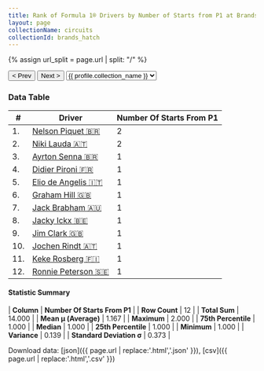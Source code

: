 ```yaml
---
title: Rank of Formula 1® Drivers by Number of Starts from P1 at Brands Hatch
layout: page
collectionName: circuits
collectionId: brands_hatch
---
```


{% assign url_split = page.url | split: "/" %}
<div id="collection-navigation">
<button onclick="selector.options[selector.selectedIndex-1].value && (window.location = selector.options[selector.selectedIndex-1].value);">&lt; Prev</button>
<button onclick="selector.options[selector.selectedIndex+1].value && (window.location = selector.options[selector.selectedIndex+1].value);">Next &gt;</button>
<select id="selector" onchange="this.options[this.selectedIndex].value && (window.location = this.options[this.selectedIndex].value);">
  {% for collectionId in site.data[page.collectionName].refs %}
    {% if collectionId == page.collectionId %}
      {% assign selected = "selected" %}
    {% else %}
      {% assign selected = "" %}
    {% endif %}
    {% assign profile = site.data[page.collectionName][collectionId].profile %}
    <option value="/f1/{{ page.collectionName }}/{{ collectionId }}/{{ url_split[4] }}" {{ selected }}>{{ profile.collection_name }}</option>
  {% endfor %}
</select>
</div>

<canvas id="chart" width="400" height="180"></canvas>
<script>
var data = {
  "labels" : [
    "Nelson Piquet",
    "Niki Lauda",
    "Ayrton Senna",
    "Didier Pironi",
    "Elio de Angelis",
    "Graham Hill",
    "Jack Brabham",
    "Jacky Ickx",
    "Jim Clark",
    "Jochen Rindt",
    "Keke Rosberg",
    "Ronnie Peterson"
  ],
  "datasets" : [
    {
      "label" : "Number Of Starts From P1",
      "data" : [
        2,
        2,
        1,
        1,
        1,
        1,
        1,
        1,
        1,
        1,
        1,
        1
      ],
      "borderColor" : [
        "#1D181E",
        "#1D181E",
        "#1D181E",
        "#1D181E",
        "#1D181E",
        "#1D181E",
        "#1D181E",
        "#1D181E",
        "#1D181E",
        "#1D181E",
        "#1D181E",
        "#1D181E"
      ],
      "borderWidth" : 1,
      "backgroundColor" : [
        "#9C8E8D",
        "#9C8E8D",
        "#9C8E8D",
        "#9C8E8D",
        "#9C8E8D",
        "#9C8E8D",
        "#9C8E8D",
        "#9C8E8D",
        "#9C8E8D",
        "#9C8E8D",
        "#9C8E8D",
        "#9C8E8D"
      ]
    }
  ]
};
var options = {
  legend: {
    display: false
  },
  scales: {
    xAxes: [{
      ticks: {
        beginAtZero: true,
        maxRotation: 180,
        display: window.innerWidth > 800
      }
    }],
    yAxes: [{
      ticks: {
        beginAtZero: true
      }
    }]
  },
  onResize: function(chart, size) {
    chart.options.scales.xAxes[0].ticks.display = size.width > 800;
  }
};
var chart = new Chart("chart", {
    data: data,
    type: 'bar',
    options: options
});
</script>



### Data Table

| # | Driver | Number Of Starts From P1 |
|--|--|--|
| 1. | [Nelson Piquet 🇧🇷](/f1/drivers/piquet) | 2 |
| 2. | [Niki Lauda 🇦🇹](/f1/drivers/lauda) | 2 |
| 3. | [Ayrton Senna 🇧🇷](/f1/drivers/senna) | 1 |
| 4. | [Didier Pironi 🇫🇷](/f1/drivers/pironi) | 1 |
| 5. | [Elio de Angelis 🇮🇹](/f1/drivers/angelis) | 1 |
| 6. | [Graham Hill 🇬🇧](/f1/drivers/hill) | 1 |
| 7. | [Jack Brabham 🇦🇺](/f1/drivers/jack_brabham) | 1 |
| 8. | [Jacky Ickx 🇧🇪](/f1/drivers/ickx) | 1 |
| 9. | [Jim Clark 🇬🇧](/f1/drivers/clark) | 1 |
| 10. | [Jochen Rindt 🇦🇹](/f1/drivers/rindt) | 1 |
| 11. | [Keke Rosberg 🇫🇮](/f1/drivers/keke_rosberg) | 1 |
| 12. | [Ronnie Peterson 🇸🇪](/f1/drivers/peterson) | 1 |

#### Statistic Summary

| **Column** | **Number Of Starts From P1** |
| **Row Count** | 12 |
| **Total Sum** | 14.000 |
| **Mean μ (Average)** | 1.167 |
| **Maximum** | 2.000 |
| **75th Percentile** | 1.000 |
| **Median** | 1.000 |
| **25th Percentile** | 1.000 |
| **Minimum** | 1.000 |
| **Variance** | 0.139 |
| **Standard Deviation σ** | 0.373 |

Download data: [json]({{ page.url | replace:'.html','.json' }}), [csv]({{ page.url | replace:'.html','.csv' }})
